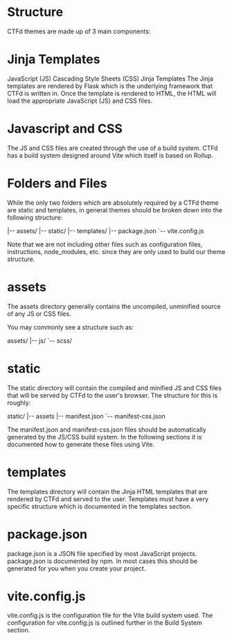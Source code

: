 # Structure
CTFd themes are made up of 3 main components:

# Jinja Templates
JavaScript (JS)
Cascading Style Sheets (CSS)
Jinja Templates
The Jinja templates are rendered by Flask which is the underlying framework that CTFd is written in. Once the template is rendered to HTML, the HTML will load the appropriate JavaScript (JS) and CSS files.

# Javascript and CSS
The JS and CSS files are created through the use of a build system. CTFd has a build system designed around Vite which itself is based on Rollup.

# Folders and Files
While the only two folders which are absolutely required by a CTFd theme are static and templates, in general themes should be broken down into the following structure:

|-- assets/
|-- static/
|-- templates/
|-- package.json
`-- vite.config.js

Note that we are not including other files such as configuration files, instructions, node_modules, etc. since they are only used to build our theme structure.

# assets
The assets directory generally contains the uncompiled, unminified source of any JS or CSS files.

You may commonly see a structure such as:

assets/
|-- js/
`-- scss/

# static
The static directory will contain the compiled and minified JS and CSS files that will be served by CTFd to the user's browser. The structure for this is roughly:

static/
|-- assets
|-- manifest.json
`-- manifest-css.json

The manifest.json and manifest-css.json files should be automatically generated by the JS/CSS build system. In the following sections it is documented how to generate these files using Vite.

# templates
The templates directory will contain the Jinja HTML templates that are rendered by CTFd and served to the user. Templates must have a very specific structure which is documented in the templates section.

# package.json
package.json is a JSON file specified by most JavaScript projects. package.json is documented by npm. In most cases this should be generated for you when you create your project.

# vite.config.js
vite.config.js is the configuration file for the Vite build system used. The configuration for vite.config.js is outlined further in the Build System section.